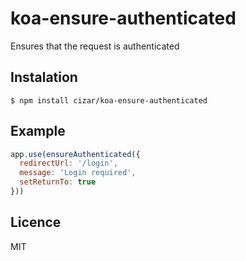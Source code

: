 # koa-ensure-authenticated

Ensures that the request is authenticated

## Instalation

```
$ npm install cizar/koa-ensure-authenticated
```

## Example

```js
app.use(ensureAuthenticated({
  redirectUrl: '/login',
  message: 'Login required',
  setReturnTo: true
}))
```

## Licence

MIT